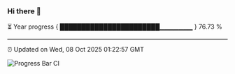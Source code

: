 ### Hi there 👋

⏳ Year progress { ███████████████████████▁▁▁▁▁▁▁ } 76.73 %

---

⏰ Updated on Wed, 08 Oct 2025 01:22:57 GMT

![Progress Bar CI](https://github.com/liununu/liununu/workflows/Progress%20Bar%20CI/badge.svg)
